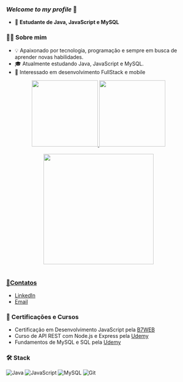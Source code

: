 ### *Welcome to my profile* 👋

- 🔭 **Estudante de Java, JavaScript e MySQL**

### 👨‍💻 Sobre mim
- 💡 Apaixonado por tecnologia, programação e sempre em busca de aprender novas habilidades.
- 🎓 Atualmente estudando Java, JavaScript e MySQL.
- 🌱 Interessado em desenvolvimento FullStack e mobile

<div align="center">
  <a href="https://github.com/ArielMcR">
  <img height="180em" src="https://github-readme-stats.vercel.app/api?username=ArielMcR&show_icons=true&theme=dark&include_all_commits=true&count_private=true"/>
  <img height="180em" src="https://github-readme-stats.vercel.app/api/top-langs/?username=ArielMcR&layout=compact&langs_count=7&theme=dark"/>
</div>

<br>

<div align="center">
  <img width="300" src="https://raw.githubusercontent.com/gist/mahmudinm/47588cab5af928d2c8a2976d90216ea7/raw/88f20c9d749d756be63f22b09f3c4ac570bc5101/programming.gif" /> 
</div>

<br>

### 💬Contatos
- [LinkedIn](https://www.linkedin.com/in/arielmrodrigues/)
- [Email](mailto:arielmachador3@gmail.com)

### 📜 Certificações e Cursos
- Certificação em Desenvolvimento JavaScript pela [B7WEB](https://lp.b7web.com.br)
- Curso de API REST com Node.js e Express pela [Udemy](https://www.udemy.com/)
- Fundamentos de MySQL e SQL pela [Udemy](https://www.udemy.com/)
### 🛠️ Stack
![Java](https://img.shields.io/badge/Java-ED8B00?style=for-the-badge&logo=java&logoColor=white)
![JavaScript](https://img.shields.io/badge/JavaScript-F7DF1E?style=for-the-badge&logo=javascript&logoColor=black)
![MySQL](https://img.shields.io/badge/MySQL-4479A1?style=for-the-badge&logo=mysql&logoColor=white)
![Git](https://img.shields.io/badge/Git-F05032?style=for-the-badge&logo=git&logoColor=white)

